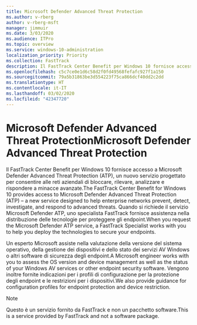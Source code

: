 ```yaml
---
title: Microsoft Defender Advanced Threat Protection
ms.author: v-rberg
author: v-rberg-msft
manager: jimmuir
ms.date: 3/03/2020
ms.audience: ITPro
ms.topic: overview
ms.service: windows-10-administration
localization_priority: Priority
ms.collection: FastTrack
description: Il FastTrack Center Benefit per Windows 10 fornisce accesso a Microsoft Defender Advanced Threat Protection (ATP), un nuovo servizio progettato per consentire alle reti aziendali di bloccare, rilevare, analizzare e rispondere a minacce avanzate.
ms.openlocfilehash: c5c7ce0e1d6c58d2f0fd49568fefafc927f1a150
ms.sourcegitcommit: 79a5b31863be3d554223f75ca866dcf40dd2c2dd
ms.translationtype: HT
ms.contentlocale: it-IT
ms.lasthandoff: 03/02/2020
ms.locfileid: "42347720"
---
```

# <a name="microsoft-defender-advanced-threat-protection"></a><span data-ttu-id="e4893-103">Microsoft Defender Advanced Threat Protection</span><span class="sxs-lookup"><span data-stu-id="e4893-103">Microsoft Defender Advanced Threat Protection</span></span>

<span data-ttu-id="e4893-104">Il FastTrack Center Benefit per Windows 10 fornisce accesso a Microsoft Defender Advanced Threat Protection (ATP), un nuovo servizio progettato per consentire alle reti aziendali di bloccare, rilevare, analizzare e rispondere a minacce avanzate.</span><span class="sxs-lookup"><span data-stu-id="e4893-104">The FastTrack Center Benefit for Windows 10 provides access to Microsoft Defender Advanced Threat Protection (ATP) – a new service designed to help enterprise networks prevent, detect, investigate, and respond to advanced threats.</span></span> <span data-ttu-id="e4893-105">Quando si richiede il servizio Microsoft Defender ATP, uno specialista FastTrack fornisce assistenza nella distribuzione delle tecnologie per proteggere gli endpoint.</span><span class="sxs-lookup"><span data-stu-id="e4893-105">When you request the Microsoft Defender ATP service, a FastTrack Specialist works with you to help you deploy the technologies to secure your endpoints.</span></span>

<span data-ttu-id="e4893-106">Un esperto Microsoft assiste nella valutazione della versione del sistema operativo, della gestione dei dispositivi e dello stato dei servizi AV Windows o altri software di sicurezza degli endpoint.</span><span class="sxs-lookup"><span data-stu-id="e4893-106">A Microsoft engineer works with you to assess the OS version and device management as well as the status of your Windows AV services or other endpoint security software.</span></span> <span data-ttu-id="e4893-107">Vengono inoltre fornite indicazioni per i profili di configurazione per la protezione degli endpoint e le restrizioni per i dispositivi.</span><span class="sxs-lookup"><span data-stu-id="e4893-107">We also provide guidance for configuration profiles for endpoint protection and device restriction.</span></span>  

> [!NOTE]
> <span data-ttu-id="e4893-108">Questo è un servizio fornito da FastTrack e non un pacchetto software.</span><span class="sxs-lookup"><span data-stu-id="e4893-108">This is a service provided by FastTrack and not a software package.</span></span> 